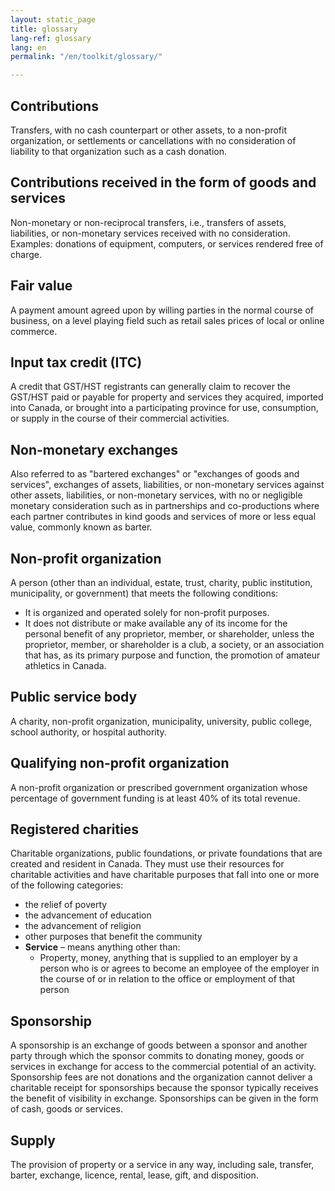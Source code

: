 ```yaml
---
layout: static_page
title: glossary
lang-ref: glossary
lang: en
permalink: "/en/toolkit/glossary/"

---
```

## Contributions

Transfers, with no cash counterpart or other assets, to a non-profit organization, or settlements or cancellations with no consideration of liability to that organization such as a cash donation.

## Contributions received in the form of goods and services

Non-monetary or non-reciprocal transfers, i.e., transfers of assets, liabilities, or non-monetary services received with no consideration. Examples: donations of equipment, computers, or services rendered free of charge.

## Fair value

A payment amount agreed upon by willing parties in the normal course of business, on a level playing field such as retail sales prices of local or online commerce.

## Input tax credit (ITC)

A credit that GST/HST registrants can generally claim to recover the GST/HST paid or payable for property and services they acquired, imported into Canada, or brought into a participating province for use, consumption, or supply in the course of their commercial activities.

## Non-monetary exchanges

Also referred to as "bartered exchanges" or "exchanges of goods and services", exchanges of assets, liabilities, or non-monetary services against other assets, liabilities, or non-monetary services, with no or negligible monetary consideration such as in partnerships and co-productions where each partner contributes in kind goods and services of more or less equal value, commonly known as barter. 


## Non-profit organization

A person (other than an individual, estate, trust, charity, public institution, municipality, or government) that meets the following conditions:

* It is organized and operated solely for non-profit purposes.
* It does not distribute or make available any of its income for the personal benefit of any proprietor, member, or shareholder, unless the proprietor, member, or shareholder is a club, a society, or an association that has, as its primary purpose and function, the promotion of amateur athletics in Canada.

## Public service body

A charity, non-profit organization, municipality, university, public college, school authority, or hospital authority.

## Qualifying non-profit organization

A non-profit organization or prescribed government organization whose percentage of government funding is at least 40% of its total revenue.

## Registered charities

Charitable organizations, public foundations, or private foundations that are created and resident in Canada. They must use their resources for charitable activities and have charitable purposes that fall into one or more of the following categories:

* the relief of poverty
* the advancement of education
* the advancement of religion
* other purposes that benefit the community
* **Service** – means anything other than:
  * Property, money, anything that is supplied to an employer by a person who is or agrees to become an employee of the employer in the course of or in relation to the office or employment of that person

## Sponsorship

A sponsorship is an exchange of goods between a sponsor and another party through which the sponsor commits to donating money, goods or services in exchange for access to the commercial potential of an activity. Sponsorship fees are not donations and the organization cannot deliver a charitable receipt for sponsorships because the sponsor typically receives the benefit of visibility in exchange. Sponsorships can be given in the form of cash, goods or services.

## Supply

The provision of property or a service in any way, including sale, transfer, barter, exchange, licence, rental, lease, gift, and disposition.